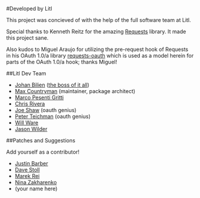 #Developed by Litl

This project was concieved of with the help of the full software team at Litl.

Special thanks to Kenneth Reitz for the amazing [Requests](https://github.com/kennethreitz/requests) library. It made
this project sane. 

Also kudos to Miguel Araujo for utilizing the pre-request hook of Requests in his OAuth 1.0/a library 
[requests-oauth](https://github.com/maraujop/requests-oauth) which is used as a model herein for parts of the 
OAuth 1.0/a hook; thanks Miguel!


##Litl Dev Team

* [Johan Bilien](https://github.com/jobi) ([the boss of it all](http://en.wikipedia.org/wiki/The_Boss_of_It_All))
* [Max Countryman](https://github.com/maxcountryman) (maintainer, package
  architect)
* [Marco Pesenti Gritti](https://github.com/marcopg)
* [Chris Rivera](https://github.com/chrismrivera)
* [Joe Shaw](https://github.com/joeshaw) (oauth genius)
* [Peter Teichman](http://github.com/pteichman) (oauth genius)
* [Will Ware](https://github.com/wware-litl)
* [Jason Wilder](https://github.com/jwilder)


##Patches and Suggestions

Add yourself as a contributor!

* [Justin Barber](https://github.com/barberj)
* [Dave Stoll](https://github.com/netdude78)
* [Marek Rei](https://github.com/marekrei)
* [Nina Zakharenko](https://github.com/nnja)
* (your name here)
